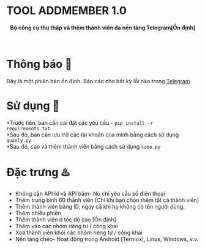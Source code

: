 # TOOL ADDMEMBER 1.0
<p align='center'><b>Bộ công cụ thu thập và thêm thành viên đa nền tảng Telegram[Ổn định]</b></p>
<br>

# Thông báo 📣
Đây là một phiên bản ổn định. Báo cáo cho bất kỳ lỗi nào trong [Telegram](https://telegram.me/HISABO)

# Sử dụng 🧰
*Trước tiên, bạn cần cài đặt các yêu cầu - `pip install -r requirements.txt` <br>
*Sau đó, bạn cần lưu trữ các tài khoản của mình bằng cách sử dụng `quanly.py` <br>
*Sau đó, cạo và thêm thành viên bằng cách sử dụng `sabo.py` <br>

# Đặc trưng ♨️
* Không cần API Id và API băm- Nó chỉ yêu cầu số điện thoại
* Thêm trung bình 60 thành viên [Chỉ khi bạn chọn thêm tất cả thành viên]
* Thêm thành viên bằng ID, ngay cả khi họ không có tên người dùng.
* Thêm nhiều phiên
* Thêm thành viên ở tốc độ cao [Ổn định]
* Thêm vào các nhóm riêng tư / công khai
* Xoá thành viên khỏi các nhóm riêng tư / công khai
* Nền tảng chéo- Hoạt động trong Android [Termux], Linux, Windows, v.v.

